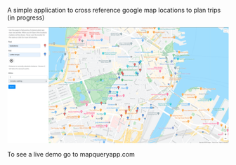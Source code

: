 A simple application to cross reference google map locations to plan trips (in progress)


![Screen Shot](./doc/appScreenshot.png)



To see a live demo go to mapqueryapp.com